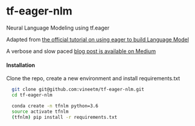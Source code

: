 # tf-eager-nlm
Neural Language Modeling using tf.eager

Adapted from [the official tutorial on using eager to build Language Model](https://github.com/tensorflow/tensorflow/blob/master/tensorflow/contrib/eager/python/examples/rnn_ptb/rnn_ptb.py)

A verbose and slow paced [blog post is available on Medium](link)

#### Installation
Clone the repo, create a new environment and install requirements.txt
```bash
  git clone git@github.com:vineetm/tf-eager-nlm.git
  cd tf-eager-nlm

  conda create -n tfnlm python=3.6
  source activate tfnlm
  (tfnlm) pip install -r requirements.txt
```